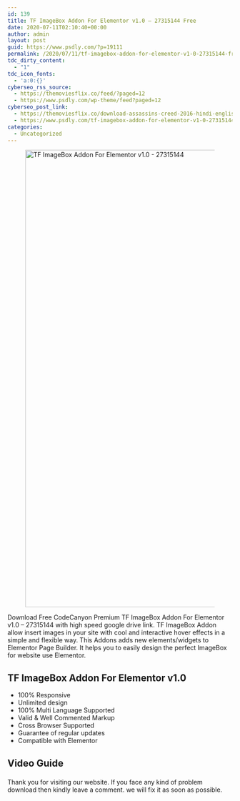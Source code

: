 ```yaml
---
id: 139
title: TF ImageBox Addon For Elementor v1.0 – 27315144 Free
date: 2020-07-11T02:10:40+00:00
author: admin
layout: post
guid: https://www.psdly.com/?p=19111
permalink: /2020/07/11/tf-imagebox-addon-for-elementor-v1-0-27315144-free/
tdc_dirty_content:
  - "1"
tdc_icon_fonts:
  - 'a:0:{}'
cyberseo_rss_source:
  - https://themoviesflix.co/feed/?paged=12
  - https://www.psdly.com/wp-theme/feed?paged=12
cyberseo_post_link:
  - https://themoviesflix.co/download-assassins-creed-2016-hindi-english-480p-720p-1080p/
  - https://www.psdly.com/tf-imagebox-addon-for-elementor-v1-0-27315144-free
categories:
  - Uncategorized
---
```

<figure class="wp-block-image size-large"><img loading="lazy" width="923" height="1024" src="https://i0.wp.com/www.psdly.com/wp-content/uploads/2020/07/TF-ImageBox-Addon-For-Elementor-v1.0-27315144-1.jpg?resize=923%2C1024&ssl=1" alt="TF ImageBox Addon For Elementor v1.0 - 27315144" class="wp-image-19112" srcset="https://i0.wp.com/www.psdly.com/wp-content/uploads/2020/07/TF-ImageBox-Addon-For-Elementor-v1.0-27315144-1.jpg?resize=923%2C1024&ssl=1 923w, https://i0.wp.com/www.psdly.com/wp-content/uploads/2020/07/TF-ImageBox-Addon-For-Elementor-v1.0-27315144-1.jpg?resize=270%2C300&ssl=1 270w, https://i0.wp.com/www.psdly.com/wp-content/uploads/2020/07/TF-ImageBox-Addon-For-Elementor-v1.0-27315144-1.jpg?resize=768%2C852&ssl=1 768w, https://i0.wp.com/www.psdly.com/wp-content/uploads/2020/07/TF-ImageBox-Addon-For-Elementor-v1.0-27315144-1.jpg?resize=370%2C410&ssl=1 370w, https://i0.wp.com/www.psdly.com/wp-content/uploads/2020/07/TF-ImageBox-Addon-For-Elementor-v1.0-27315144-1.jpg?resize=787%2C873&ssl=1 787w, https://i0.wp.com/www.psdly.com/wp-content/uploads/2020/07/TF-ImageBox-Addon-For-Elementor-v1.0-27315144-1.jpg?resize=424%2C470&ssl=1 424w, https://i0.wp.com/www.psdly.com/wp-content/uploads/2020/07/TF-ImageBox-Addon-For-Elementor-v1.0-27315144-1.jpg?w=1200&ssl=1 1200w" sizes="(max-width: 923px) 100vw, 923px" title="TF ImageBox Addon For Elementor v1.0 - 27315144 Free 2" data-recalc-dims="1" /></figure> 

Download Free CodeCanyon Premium TF ImageBox Addon For Elementor v1.0 – 27315144 with high speed google drive link. TF ImageBox Addon allow insert images in your site with cool and interactive hover effects in a simple and flexible way. This Addons adds new elements/widgets to Elementor Page Builder. It helps you to easily design the perfect ImageBox for website use Elementor.

## TF ImageBox Addon For Elementor v1.0

  * 100% Responsive
  * Unlimited design
  * 100% Multi Language Supported
  * Valid & Well Commented Markup
  * Cross Browser Supported
  * Guarantee of regular updates
  * Compatible with Elementor

## Video Guide<figure class="wp-block-embed-youtube wp-block-embed is-type-video is-provider-youtube wp-embed-aspect-16-9 wp-has-aspect-ratio"> 

<div class="wp-block-embed__wrapper">
  <p>
    <noscript>
    </noscript>
  </p>
</div></figure> 

Thank you for visiting our website. If you face any kind of problem download then kindly leave a comment. we will fix it as soon as possible.